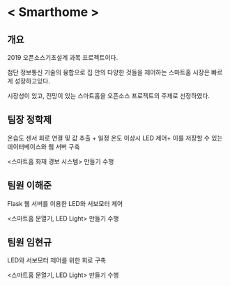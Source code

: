 # < Smarthome >

## 개요
2019 오픈소스기초설계 과목 프로젝트이다.

첨단 정보통신 기술의 융합으로 집 안의 다양한 것들을 제어하는 스마트홈 시장은 빠르게 성장하고있다. 

시장성이 있고, 전망이 있는 스마트홈을 오픈소스 프로젝트의 주제로 선정하였다.


## 팀장 정학제

온습도 센서 회로 연결 및 값 추출 + 일정 온도 이상시 LED 제어+ 이를 저장할 수 있는 데이터베이스와 웹 서버 구축

<스마트홈 화재 경보 시스템> 만들기 수행


## 팀원 이해준

Flask 웹 서버를 이용한 LED와 서보모터 제어

<스마트홈 문열기, LED Light> 만들기 수행

## 팀원 임현규

LED와 서보모터 제어를 위한 회로 구축

<스마트홈 문열기, LED Light> 만들기 수행

